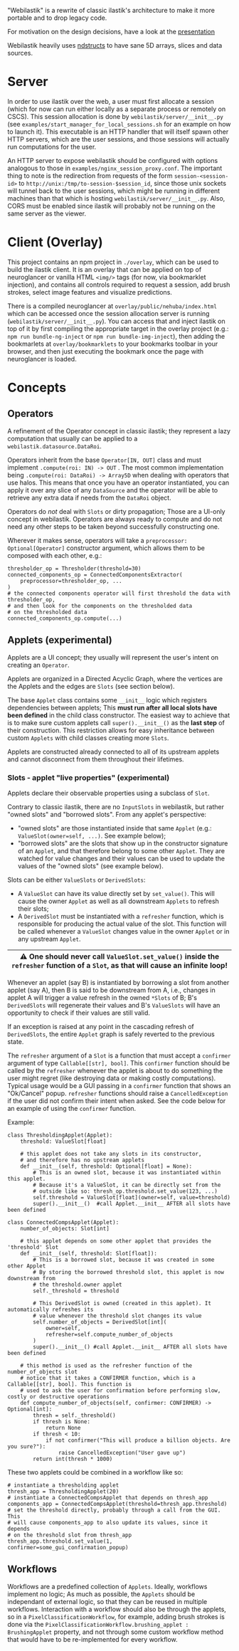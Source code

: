 "Webilastik" is a rewrite of classic ilastik's architecture to make it more portable and to drop legacy code.

For motivation on the design decisions, have a look at the [presentation](https://docs.google.com/presentation/d/110_1IOqel1QU1aKrznDaZIT5Rr1HbTbUVOfxwVnFFO0/edit?usp=sharing)


Webilastik heavily uses [ndstructs](https://github.com/ilastik/ndstructs) to have sane 5D arrays, slices and data sources.

# Server

In order to use ilastik over the web, a user must first allocate a session (which for now can run either locally as a separate process or remotely on CSCS). This session allocation is done by `webilastik/server/__init__.py` (see `examples/start_manager_for_local_sessions.sh` for an example on how to launch it). This executable is an HTTP handler that will itself spawn other HTTP servers, which are the user sessions, and those sessions will actually run computations for the user.

An HTTP server to expose webilastik should be configured with options analogous to those in `examples/nginx_session_proxy.conf`. The important thing to note is the redirection from requests of the form `session-<session-id>` to `http://unix:/tmp/to-session-$session_id`, since those unix sockets will tunnel back to the user sessions, which might be running in different machines than that which is hosting `webilastik/server/__init__.py`. Also, CORS must be enabled since ilastik will probably not be running on the same server as the viewer.

# Client (Overlay)

This project contains an npm project in `./overlay`, which can be used to build the ilastik client. It is an overlay that can be applied on top of neuroglancer or vanilla HTML `<img/>` tags (for now, via bookmarklet injection), and contains all controls required to request a session, add brush strokes, select image features and visualize predictions.

There is a compiled neuroglancer at `overlay/public/nehuba/index.html` which can be accessed once the session allocation server is running (`webilastik/server/__init__.py`). You can access that and inject ilastik on top of it by first compiling the appropriate target in the overlay project (e.g.: `npm run bundle-ng-inject` or `npm run bundle-img-inject`), then adding the bookmarlets at `overlay/bookmarklets` to your bookmarks toolbar in your browser, and then just executing the bookmark once the page with neuroglancer is loaded.

# Concepts


## Operators

A refinement of the Operator concept in classic ilastik; they represent a lazy computation that usually can be applied to a `webilastik.datasource.DataRoi`.

Operators inherit from the base `Operator[IN, OUT]` class and must implement `.compute(roi: IN) -> OUT` . The most common implementation being `.compute(roi: DataRoi) -> Array5D` when dealing with operators that use halos. This means that once you have an operator instantiated, you can apply it over any slice of any `DataSource` and the operator will be able to retrieve any extra data if needs from the `DataRoi` object.

Operators do *not* deal with `Slots` or dirty propagation; Those are a UI-only concept in webilastik. Operators are always ready to compute and do not need any other steps to be taken beyond successfully constructing one.

Wherever it makes sense, operators will take a `preprocessor: Optional[Operator]` constructor argument, which allows them to be composed with each other, e.g.:

```python3
thresholder_op = Thresholder(threshold=30)
connected_components_op = ConnectedComponentsExtractor(
    preprocessor=thresholder_op, ...
)
# the connected components operator will first threshold the data with thresholder_op,
# and then look for the components on the thresholded data
# on the thresholded data
connected_components_op.compute(...)
```

## Applets (experimental)

Applets are a UI concept; they usually will represent the user's intent on creating an `Operator`.

Applets are organized in a Directed Acyclic Graph, where the vertices are the Applets and the edges are `Slots` (see section below).

The base `Applet` class contains some `__init__` logic which registers dependencies between applets; This **must run after all local slots have been defined** in the child class constructor. The easiest way to achieve that is to make sure custom applets call `super().__init__()` as the **last step** of their construction. This restriction allows for easy inheritance between custom `Applets` with child classes creating more `Slots`.

Applets are constructed already connected to all of its upstream applets and cannot disconnect from them throughout their lifetimes.

### Slots  - applet "live properties" (experimental)

Applets declare their observable properties using a subclass of `Slot`.

Contrary to classic ilastik, there are no `InputSlots` in webilastik, but rather "owned slots" and "borrowed slots". From any applet's perspective:
- "owned slots" are those instantiated inside that same `Applet` (e.g.: `ValueSlot(owner=self, ...)`. See example below);
- "borrowed slots" are the slots that show up in the constructor signature of an `Applet`, and that therefore belong to some other `Applet`. They are watched for value changes and their values can be used to update the values of the "owned slots" (see example below).

Slots can be either `ValueSlots` or `DerivedSlots`:
- A `ValueSlot` can have its value directly set by `set_value()`. This will cause the owner `Applet` as well as all downstream `Applets` to refresh their slots;
- A `DerivedSlot` must be instantiated with a `refresher` function, which is responsible for producing the actual value of the slot. This function will be called whenever a `ValueSlot` changes value in the owner `Applet` or in any upstream `Applet`.

| :warning: One should never call `ValueSlot.set_value()` inside the `refresher` function of a `Slot`, as that will cause an infinite loop! |
| --- |


Whenever an applet (say B) is instantiated by borrowing a slot from another applet (say A), then B is said to be downstream from A, i.e., changes in applet A will trigger a value refresh in the owned `*Slots` of B; B's `DerivedSlots` will regenerate their values and B's `ValueSlots` will have an opportunity to check if their values are still valid.

If an exception is raised at any point in the cascading refresh of `DerivedSlots`, the entire `Applet` graph is safely reverted to the previous state.

The `refresher` argument of a `Slot` is a function that must accept a `confirmer` argument of type `Callable[[str], bool]`. This `confirmer` function should be called by the `refresher` whenever the applet is about to do something the user might regret (like destroying data or making costly computations). Typical usage would be a GUI passing in a `confirmer` function that shows an "Ok/Cancel" popup. `refresher` functions should raise a `CancelledException` if the user did not confirm their intent when asked. See the code below for an example of using the `confirmer` function.

Example:

```python3
class ThresholdingApplet(Applet):
    threshold: ValueSlot[float]

    # this applet does not take any slots in its constructor,
    # and therefore has no upstream applets
    def __init__(self, threshold: Optional[float] = None):
        # This is an owned slot, because it was instantiated within this applet.
        # Because it's a ValueSlot, it can be directly set from the
        # outside like so: thresh_op.threshold.set_value(123, ...)
        self.threshold = ValueSlot[float](owner=self, value=threshold)
        super().__init__()  #call Applet.__init__ AFTER all slots have been defined

class ConnectedCompsApplet(Applet):
    number_of_objects: Slot[int]

    # this applet depends on some other applet that provides the 'threshold' Slot
    def __init__(self, threshold: Slot[float]):
        # This is a borrowed slot, because it was created in some other Applet
        # By storing the borrowed threshold slot, this applet is now downstream from
        # the threshold.owner applet
        self._threshold = threshold

        # This DerivedSlot is owned (created in this applet). It automatically refreshes its
        # value whenever the threshold slot changes its value
        self.number_of_objects = DerivedSlot[int](
            owner=self,
            refresher=self.compute_number_of_objects
        )
        super().__init__() #call Applet.__init__ AFTER all slots have been defined

    # this method is used as the refresher function of the number_of_objects slot
    # notice that it takes a CONFIRMER function, which is a Callable[[str], bool]. This function is
    # used to ask the user for confirmation before performing slow, costly or destructive operations
    def compute_number_of_objects(self, confirmer: CONFIRMER) -> Optional[int]:
        thresh = self._threshold()
        if thresh is None:
            return None
        if thresh < 10:
            if not confirmer("This will produce a billion objects. Are you sure?"):
                raise CancelledException("User gave up")
        return int(thresh * 1000)
```

These two applets could be combined in a workflow like so:

```python3
# instantiate a thresholding applet
thresh_app = ThresholdingApplet(20)
# instantiate a ConnectedCompsApplet that depends on thresh_app
components_app = ConnectedCompsApplet(threshold=thresh_app.threshold)
# set the threshold directly, probably through a call from the GUI. This
# will cause components_app to also update its values, since it depends
# on the threshold slot from thresh_app
thresh_app.threshold.set_value(1, confirmer=some_gui_confirmation_popup)
```

## Workflows

Workflows are a predefined collection of `Applets`. Ideally, workflows implement no logic; As much as possible, the `Applets` should be independant of external logic, so that they can be reused in multiple workflows. Interaction with a workflow should also be through the applets, so in a `PixelClassificationWorkflow`, for example, adding brush strokes is done via the `PixelClassificationWorkflow.brushing_applet : BrushingApplet` property, and not through some custom workflow method that would have to be re-implemented for every workflow.

